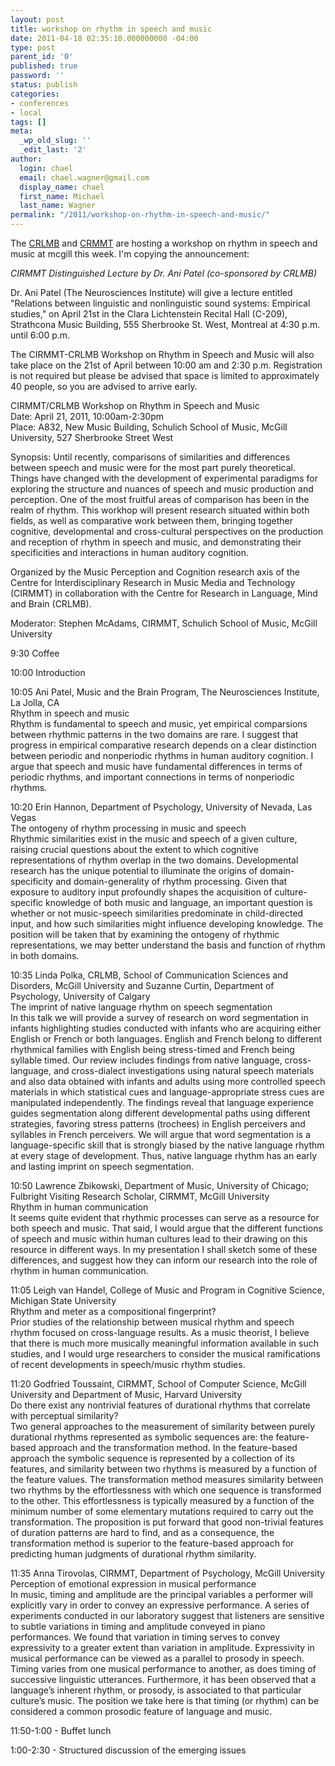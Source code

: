 ```yaml
---
layout: post
title: workshop on rhythm in speech and music
date: 2011-04-18 02:35:10.000000000 -04:00
type: post
parent_id: '0'
published: true
password: ''
status: publish
categories:
- conferences
- local
tags: []
meta:
  _wp_old_slug: ''
  _edit_last: '2'
author:
  login: chael
  email: chael.wagner@gmail.com
  display_name: chael
  first_name: Michael
  last_name: Wagner
permalink: "/2011/workshop-on-rhythm-in-speech-and-music/"
---
```

The [CRLMB](http://www.crlmb.ca/) and [CRMMT](http://www.cirmmt.mcgill.ca/) are hosting a workshop on rhythm in speech and music at mcgill this week. I'm copying the announcement:

_CIRMMT Distinguished Lecture by Dr. Ani Patel (co-sponsored by CRLMB)_

Dr. Ani Patel (The Neurosciences Institute) will give a lecture entitled "Relations between linguistic and nonlinguistic sound systems: Empirical studies," on April 21st in the Clara Lichtenstein Recital Hall (C-209), Strathcona Music Building, 555 Sherbrooke St. West, Montreal at 4:30 p.m. until 6:00 p.m.

The CIRMMT-CRLMB Workshop on Rhythm in Speech and Music will also take place on the 21st of April between 10:00 am and 2:30 p.m. Registration is not required but please be advised that space is limited to approximately 40 people, so you are advised to arrive early.

CIRMMT/CRLMB Workshop on Rhythm in Speech and Music  
Date: April 21, 2011, 10:00am-2:30pm  
Place: A832, New Music Building, Schulich School of Music, McGill University, 527 Sherbrooke Street West

Synopsis: Until recently, comparisons of similarities and differences between speech and music were for the most part purely theoretical. Things have changed with the development of experimental paradigms for exploring the structure and nuances of speech and music production and perception. One of the most fruitful areas of comparison has been in the realm of rhythm. This workhop will present research situated within both fields, as well as comparative work between them, bringing together cognitive, developmental and cross-cultural perspectives on the production and reception of rhythm in speech and music, and demonstrating their specificities and interactions in human auditory cognition.

Organized by the Music Perception and Cognition research axis of the Centre for Interdisciplinary Research in Music Media and Technology (CIRMMT) in collaboration with the Centre for Research in Language, Mind and Brain (CRLMB).

Moderator: Stephen McAdams, CIRMMT, Schulich School of Music, McGill University

9:30 Coffee

10:00 Introduction

10:05 Ani Patel, Music and the Brain Program, The Neurosciences Institute, La Jolla, CA  
Rhythm in speech and music  
Rhythm is fundamental to speech and music, yet empirical comparsions between rhythmic patterns in the two domains are rare. I suggest that progress in empirical comparative research depends on a clear distinction between periodic and nonperiodic rhythms in human auditory cognition. I argue that speech and music have fundamental differences in terms of periodic rhythms, and important connections in terms of nonperiodic rhythms.

10:20 Erin Hannon, Department of Psychology, University of Nevada, Las Vegas  
The ontogeny of rhythm processing in music and speech  
Rhythmic similarities exist in the music and speech of a given culture, raising crucial questions about the extent to which cognitive representations of rhythm overlap in the two domains. Developmental research has the unique potential to illuminate the origins of domain-specificity and domain-generality of rhythm processing. Given that exposure to auditory input profoundly shapes the acquisition of culture-specific knowledge of both music and language, an important question is whether or not music-speech similarities predominate in child-directed input, and how such similarities might influence developing knowledge. The position will be taken that by examining the ontogeny of rhythmic representations, we may better understand the basis and function of rhythm in both domains.

10:35 Linda Polka, CRLMB, School of Communication Sciences and Disorders, McGill University and Suzanne Curtin, Department of Psychology, University of Calgary  
The imprint of native language rhythm on speech segmentation  
In this talk we will provide a survey of research on word segmentation in infants highlighting studies conducted with infants who are acquiring either English or French or both languages. English and French belong to different rhythmical families with English being stress-timed and French being syllable timed. Our review includes findings from native language, cross-language, and cross-dialect investigations using natural speech materials and also data obtained with infants and adults using more controlled speech materials in which statistical cues and language-appropriate stress cues are manipulated independently. The findings reveal that language experience guides segmentation along different developmental paths using different strategies, favoring stress patterns (trochees) in English perceivers and syllables in French perceivers. We will argue that word segmentation is a language-specific skill that is strongly biased by the native language rhythm at every stage of development. Thus, native language rhythm has an early and lasting imprint on speech segmentation.

10:50 Lawrence Zbikowski, Department of Music, University of Chicago; Fulbright Visiting Research Scholar, CIRMMT, McGill University  
Rhythm in human communication  
It seems quite evident that rhythmic processes can serve as a resource for both speech and music. That said, I would argue that the different functions of speech and music within human cultures lead to their drawing on this resource in different ways. In my presentation I shall sketch some of these differences, and suggest how they can inform our research into the role of rhythm in human communication.

11:05 Leigh van Handel, College of Music and Program in Cognitive Science, Michigan State University  
Rhythm and meter as a compositional fingerprint?  
Prior studies of the relationship between musical rhythm and speech rhythm focused on cross-language results. As a music theorist, I believe that there is much more musically meaningful information available in such studies, and I would urge researchers to consider the musical ramifications of recent developments in speech/music rhythm studies.

11:20 Godfried Toussaint, CIRMMT, School of Computer Science, McGill University and Department of Music, Harvard University  
Do there exist any nontrivial features of durational rhythms that correlate with perceptual similarity?  
Two general approaches to the measurement of similarity between purely durational rhythms represented as symbolic sequences are: the feature-based approach and the transformation method. In the feature-based approach the symbolic sequence is represented by a collection of its features, and similarity between two rhythms is measured by a function of the feature values. The transformation method measures similarity between two rhythms by the effortlessness with which one sequence is transformed to the other. This effortlessness is typically measured by a function of the minimum number of some elementary mutations required to carry out the transformation. The proposition is put forward that good non-trivial features of duration patterns are hard to find, and as a consequence, the transformation method is superior to the feature-based approach for predicting human judgments of durational rhythm similarity.

11:35 Anna Tirovolas, CIRMMT, Department of Psychology, McGill University  
Perception of emotional expression in musical performance  
In music, timing and amplitude are the principal variables a performer will explicitly vary in order to convey an expressive performance. A series of experiments conducted in our laboratory suggest that listeners are sensitive to subtle variations in timing and amplitude conveyed in piano performances. We found that variation in timing serves to convey expressivity to a greater extent than variation in amplitude. Expressivity in musical performance can be viewed as a parallel to prosody in speech. Timing varies from one musical performance to another, as does timing of successive linguistic utterances. Furthermore, it has been observed that a language’s inherent rhythm, or prosody, is associated to that particular culture’s music. The position we take here is that timing (or rhythm) can be considered a common prosodic feature of language and music.

11:50-1:00 - Buffet lunch

1:00-2:30 - Structured discussion of the emerging issues

